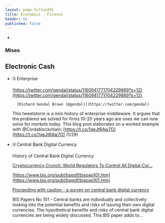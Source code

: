 ```yaml
---
layout: page-fullwidth
title: Economics - Finance
header: no
published: false
---
```


* 

### Mises

## Electronic Cash



- ⛓ Enterprise


    [https://twitter.com/gendal/status/1160941771704229889?s=12](https://twitter.com/gendal/status/1160941771704229889?s=12)

        [Richard Gendal Brown (@gendal)](https://twitter.com/gendal)

    This tweetstorm is a mini history of enterprise middleware. It argues that the problems we solved for firms 10-20 years ago are ones we can now solve for *markets* today. This blog post elaborates on a worked example with @Cordablockchain: [https://t.co/1qeJtRAw7O](https://t.co/1qeJtRAw7O) (1/29)


- ⛓ Central Bank Digital Currency

    History of Central Bank Digital Currency

    [Cryptocurrency Crunch: World Regulators To Control All Digital Cur...](https://gir.pub/deepdotweb/2013/11/26/cryptocurrency-crunch-world-regulators-to-control-all-digital-currency/)

    [https://www.bis.org/publ/bppdf/bispap101.htm](https://www.bis.org/publ/bppdf/bispap101.htm)

    [Proceeding with caution - a survey on central bank digital currency](https://www.bis.org/publ/bppdf/bispap101.htm)

    BIS Papers No 101 - Central banks are individually and collectively looking into the potential benefits and risks of issuing their own digital currencies. The hypothetical benefits and risks of central bank digital currencies are being widely discussed. This BIS paper adds to...